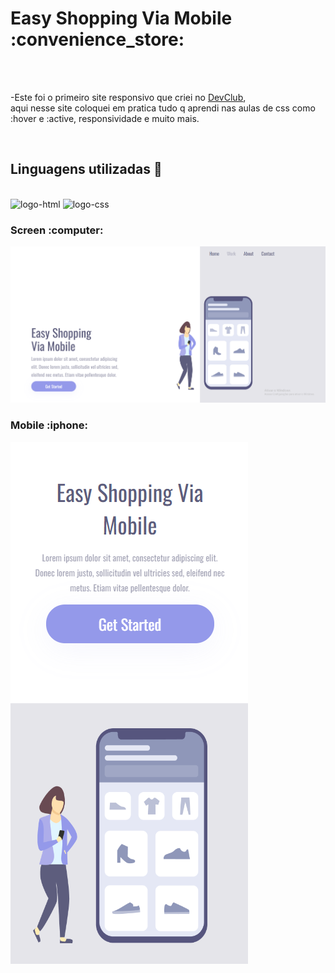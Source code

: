 <h1>Easy Shopping Via Mobile :convenience_store: </h1>
<br>
<br>
<p>-Este foi o primeiro site responsivo que criei no <a href="https://rodolfomori.com.br/devclub/">DevClub</a>,<br> aqui nesse site coloquei em pratica tudo q aprendi nas aulas de css como :hover e :active, responsividade e muito mais.</p>
<br>
<h2>Linguagens utilizadas 🚀</h2>
<br>
<img src="https://img.shields.io/badge/HTML5-E34F26?style=for-the-badge&logo=html5&logoColor=white" alt="logo-html">
<img src="https://img.shields.io/badge/CSS3-1572B6?style=for-the-badge&logo=css3&logoColor=white" alt="logo-css">
<br>
<h3>Screen :computer:</h3>
<img src="https://github.com/mathrusso99/projeto-responsivo-2/blob/main/assets/pc-3.png?raw=true" alt="site-image">
<br>
<h3>Mobile :iphone:</h3>
<img src="https://github.com/mathrusso99/projeto-responsivo-2/blob/main/assets/mobile-3.png?raw=true" alt="mobile-image">
